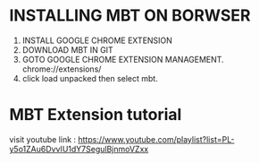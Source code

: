 # INSTALLING MBT ON BORWSER 
1. INSTALL GOOGLE CHROME EXTENSION
2. DOWNLOAD MBT IN GIT
3. GOTO GOOGLE CHROME EXTENSION MANAGEMENT. chrome://extensions/
4. click load unpacked then select mbt.

# MBT Extension tutorial
visit youtube link : https://www.youtube.com/playlist?list=PL-y5o1ZAu6DvvIU1dY7SegulBjnmoVZxx



